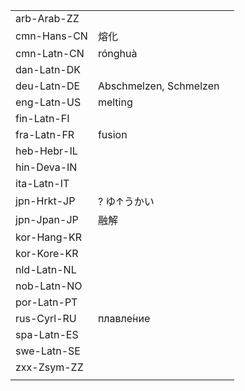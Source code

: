 | | | |
|-|-|-|
| arb-Arab-ZZ |  |  |
| cmn-Hans-CN | 熔化 |  |
| cmn-Latn-CN | rónghuà |  |
| dan-Latn-DK |  |  |
| deu-Latn-DE | Abschmelzen, Schmelzen |  |
| eng-Latn-US | melting |  |
| fin-Latn-FI |  |  |
| fra-Latn-FR | fusion |  |
| heb-Hebr-IL |  |  |
| hin-Deva-IN |  |  |
| ita-Latn-IT |  |  |
| jpn-Hrkt-JP | ? ゆ↑うかい |  |
| jpn-Jpan-JP | 融解 |  |
| kor-Hang-KR |  |  |
| kor-Kore-KR |  |  |
| nld-Latn-NL |  |  |
| nob-Latn-NO |  |  |
| por-Latn-PT |  |  |
| rus-Cyrl-RU | плавле́ние |  |
| spa-Latn-ES |  |  |
| swe-Latn-SE |  |  |
| zxx-Zsym-ZZ |  |  |
|  |  |  |
